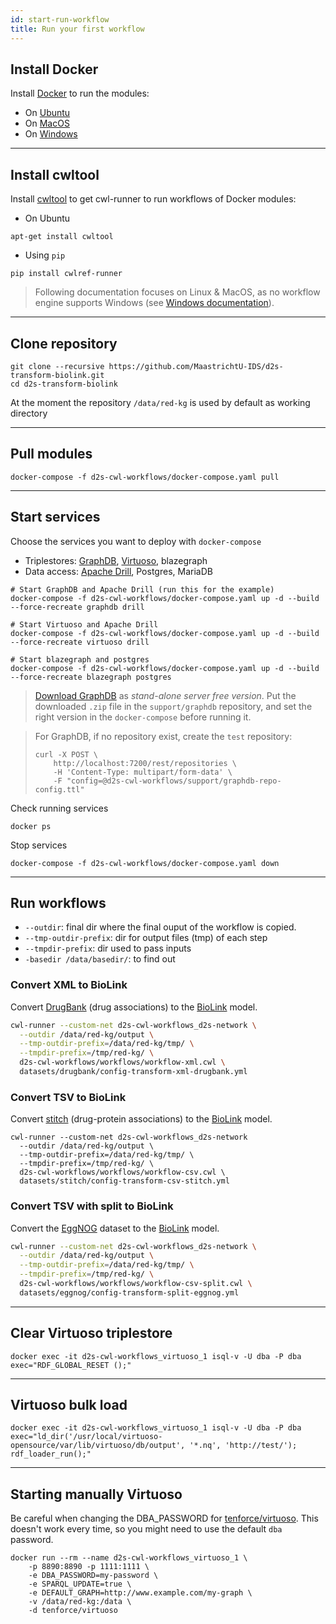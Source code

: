 ```yaml
---
id: start-run-workflow
title: Run your first workflow
---
```


## Install Docker

Install [Docker](https://docs.docker.com/install/) to run the modules:

* On [Ubuntu](https://docs.docker.com/install/linux/docker-ce/ubuntu/)
* On [MacOS](https://docs.docker.com/docker-for-mac/install/)
* On [Windows](https://docs.docker.com/docker-for-windows/install/)

---

## Install cwltool

Install [cwltool](https://github.com/common-workflow-language/cwltool#install) to get cwl-runner to run workflows of Docker modules:

* On Ubuntu

```shell
apt-get install cwltool
```

* Using `pip`

```shell
pip install cwlref-runner
```

> Following documentation focuses on Linux & MacOS, as no workflow engine supports Windows (see [Windows documentation](https://github.com/MaastrichtU-IDS/data2services-pipeline/wiki/Run-on-Windows)).

---

## Clone repository

```shell
git clone --recursive https://github.com/MaastrichtU-IDS/d2s-transform-biolink.git
cd d2s-transform-biolink
```

At the moment the repository `/data/red-kg` is used by default as working directory

---

## Pull modules

```shell
docker-compose -f d2s-cwl-workflows/docker-compose.yaml pull
```

---

## Start services

Choose the services you want to deploy with `docker-compose`

* Triplestores: [GraphDB](https://github.com/MaastrichtU-IDS/graphdb), [Virtuoso](https://hub.docker.com/r/tenforce/virtuoso/), blazegraph
* Data access: [Apache Drill](https://github.com/amalic/apache-drill), Postgres, MariaDB

```shell
# Start GraphDB and Apache Drill (run this for the example)
docker-compose -f d2s-cwl-workflows/docker-compose.yaml up -d --build --force-recreate graphdb drill

# Start Virtuoso and Apache Drill
docker-compose -f d2s-cwl-workflows/docker-compose.yaml up -d --build --force-recreate virtuoso drill

# Start blazegraph and postgres
docker-compose -f d2s-cwl-workflows/docker-compose.yaml up -d --build --force-recreate blazegraph postgres
```

> [Download GraphDB](https://ontotext.com/products/graphdb/) as *stand-alone server free version*. Put the downloaded `.zip` file in the `support/graphdb` repository, and set the right version in the `docker-compose` before running it.

> For GraphDB, if no repository exist, create the `test` repository:
>
> ```shell
> curl -X POST \
>     http://localhost:7200/rest/repositories \
>     -H 'Content-Type: multipart/form-data' \
>     -F "config=@d2s-cwl-workflows/support/graphdb-repo-config.ttl"
> ```

Check running services

```shell
docker ps
```

Stop services

```shell
docker-compose -f d2s-cwl-workflows/docker-compose.yaml down
```

---

## Run workflows

* `--outdir`: final dir where the final ouput of the workflow is copied.
* `--tmp-outdir-prefix`: dir for output files (tmp) of each step 
* `--tmpdir-prefix`: dir used to pass inputs
* `-basedir /data/basedir/`: to find out

### Convert XML to BioLink

Convert [DrugBank](https://github.com/MaastrichtU-IDS/d2s-transform-biolink/tree/master/datasets/drugbank) (drug associations) to the [BioLink](https://biolink.github.io/biolink-model/docs/) model.

```bash
cwl-runner --custom-net d2s-cwl-workflows_d2s-network \
  --outdir /data/red-kg/output \
  --tmp-outdir-prefix=/data/red-kg/tmp/ \
  --tmpdir-prefix=/tmp/red-kg/ \
  d2s-cwl-workflows/workflows/workflow-xml.cwl \
  datasets/drugbank/config-transform-xml-drugbank.yml
```

### Convert TSV to BioLink

Convert [stitch](https://github.com/MaastrichtU-IDS/d2s-transform-biolink/tree/master/datasets/stitch) (drug-protein associations) to the [BioLink](https://biolink.github.io/biolink-model/docs/) model.

```shell
cwl-runner --custom-net d2s-cwl-workflows_d2s-network
  --outdir /data/red-kg/output \
  --tmp-outdir-prefix=/data/red-kg/tmp/ \
  --tmpdir-prefix=/tmp/red-kg/ \
  d2s-cwl-workflows/workflows/workflow-csv.cwl \
  datasets/stitch/config-transform-csv-stitch.yml
```

### Convert TSV with split to BioLink

Convert the [EggNOG](https://github.com/MaastrichtU-IDS/d2s-transform-biolink/tree/master/datasets/drugbank) dataset to the [BioLink](https://biolink.github.io/biolink-model/docs/) model.

```bash
cwl-runner --custom-net d2s-cwl-workflows_d2s-network \
  --outdir /data/red-kg/output \
  --tmp-outdir-prefix=/data/red-kg/tmp/ \
  --tmpdir-prefix=/tmp/red-kg/ \
  d2s-cwl-workflows/workflows/workflow-csv-split.cwl \
  datasets/eggnog/config-transform-split-eggnog.yml
```



---

## Clear Virtuoso triplestore

```shell
docker exec -it d2s-cwl-workflows_virtuoso_1 isql-v -U dba -P dba exec="RDF_GLOBAL_RESET ();"
```

---

## Virtuoso bulk load

```shell
docker exec -it d2s-cwl-workflows_virtuoso_1 isql-v -U dba -P dba exec="ld_dir('/usr/local/virtuoso-opensource/var/lib/virtuoso/db/output', '*.nq', 'http://test/'); rdf_loader_run();"
```

---

## Starting manually Virtuoso

Be careful when changing the DBA_PASSWORD for [tenforce/virtuoso](tenforce/virtuoso). This doesn't work every time, so you might need to use the default `dba` password.

```shell
docker run --rm --name d2s-cwl-workflows_virtuoso_1 \
    -p 8890:8890 -p 1111:1111 \
    -e DBA_PASSWORD=my-password \
    -e SPARQL_UPDATE=true \
    -e DEFAULT_GRAPH=http://www.example.com/my-graph \
    -v /data/red-kg:/data \
    -d tenforce/virtuoso
```

